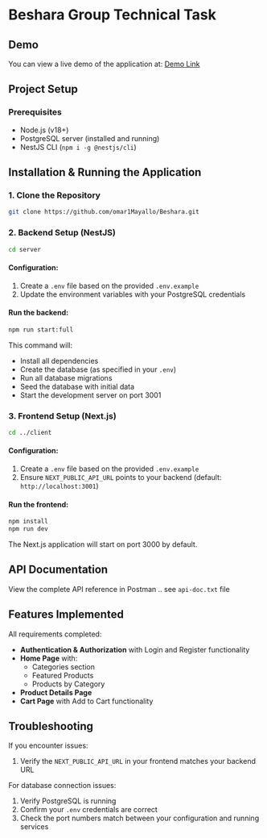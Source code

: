 # Beshara Group Technical Task

## Demo

You can view a live demo of the application at: [Demo Link](https://drive.google.com/file/d/1RBocuTEX1lG3TYF2cYGWwVy2HJTnOEKb/view)

## Project Setup

### Prerequisites

- Node.js (v18+)
- PostgreSQL server (installed and running)
- NestJS CLI (`npm i -g @nestjs/cli`)

## Installation & Running the Application

### 1. Clone the Repository

```bash
git clone https://github.com/omar1Mayallo/Beshara.git
```

### 2. Backend Setup (NestJS)

```bash
cd server
```

#### Configuration:

1. Create a `.env` file based on the provided `.env.example`
2. Update the environment variables with your PostgreSQL credentials

#### Run the backend:

```bash
npm run start:full
```

This command will:

- Install all dependencies
- Create the database (as specified in your `.env`)
- Run all database migrations
- Seed the database with initial data
- Start the development server on port 3001

### 3. Frontend Setup (Next.js)

```bash
cd ../client
```

#### Configuration:

1. Create a `.env` file based on the provided `.env.example`
2. Ensure `NEXT_PUBLIC_API_URL` points to your backend (default: `http://localhost:3001`)

#### Run the frontend:

```bash
npm install
npm run dev
```

The Next.js application will start on port 3000 by default.

## API Documentation

View the complete API reference in Postman .. see `api-doc.txt` file

## Features Implemented

All requirements completed:

- **Authentication & Authorization** with Login and Register functionality
- **Home Page** with:
  - Categories section
  - Featured Products
  - Products by Category
- **Product Details Page**
- **Cart Page** with Add to Cart functionality

## Troubleshooting

If you encounter issues:

1. Verify the `NEXT_PUBLIC_API_URL` in your frontend matches your backend URL

For database connection issues:

1. Verify PostgreSQL is running
2. Confirm your `.env` credentials are correct
3. Check the port numbers match between your configuration and running services
